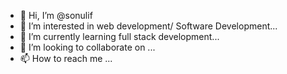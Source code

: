 - 👋 Hi, I’m @sonulif
- 👀 I’m interested in web development/ Software Development...
- 🌱 I’m currently learning full stack development...
- 💞️ I’m looking to collaborate on ...
- 📫 How to reach me ...

<!---
sonulif/sonulif is a ✨ special ✨ repository because its `README.md` (this file) appears on your GitHub profile.
You can click the Preview link to take a look at your changes.
--->
